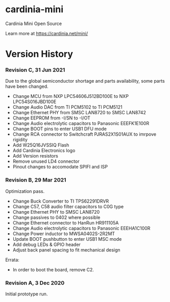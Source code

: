 # cardinia-mini

Cardinia Mini Open Source

Learn more at https://cardinia.net/mini/


# Version History

### Revision C, 31 Jun 2021

Due to the global semiconductor shortage and parts availability, some parts have been changed.

- Change MCU from NXP LPC54606J512BD100E to NXP LPC54S016JBD100E
- Change Audio DAC from TI PCM5102 to TI PCM5121
- Change Ethernet PHY from SMSC LAN8720 to SMSC LAN8742
- Change EEPROM from -I/SN to -I/OT
- Change Audio electrolytic capacitors to Panasonic EEEFK1E100R
- Change BOOT pins to enter USB1 DFU mode
- Change RCA connector to Switchcraft PJRAS2X1S01AUX to imrpove rigidity
- Add W25Q16JVSSIQ Flash
- Add Cardinia Electronics logo
- Add Version resistors
- Remove unused LD4 connector
- Pinout changes to accomodate SPIFI and ISP


### Revision B, 29 Mar 2021
Optimization pass.

- Change Buck Converter to TI TPS62291DRVR
- Change C57, C58 audio filter capacitors to C0G type
- Change Ethernet PHY to SMSC LAN8720
- Change passives to 0402 where possible
- Change Ethernet connector to HanRun HR911105A
- Change Audio electrolytic capacitors to Panasonic EEEHA1C100R
- Change Power inductor to MWSA0402S-2R2MT
- Update BOOT pushbutton to enter USB1 MSC mode
- Add debug LEDs & GPIO header
- Adjust back panel spacing to fit mechanical design

Errata:
- In order to boot the board, remove C2.


### Revision A, 3 Dec 2020

Initial prototype run.



